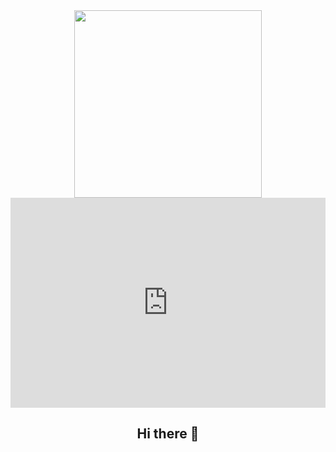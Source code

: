 
<div id="header" align="center">
  <img src="https://media.giphy.com/media/tC6ZYz3n6FwAuwCGt6/giphy.gif" width="300" />
  <div style="width:100%"><div style="height:0;padding-bottom:66.66666666666666%;position:relative;width:100%"><iframe allowfullscreen="" frameBorder="0" height="100%" src="https://giphy.com/embed/u2wg2uXJbHzkXkPphr/video" style="left:0;position:absolute;top:0" width="100%"></iframe></div></div>
  <h2 align="center">Hi there 👋</h2>
  
</div>

